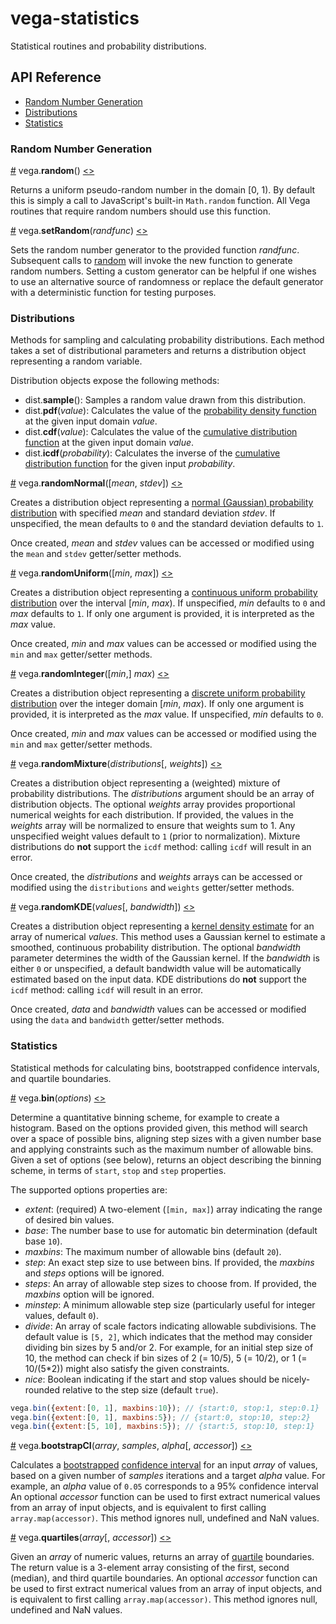 # vega-statistics

Statistical routines and probability distributions.

## API Reference

* [Random Number Generation](#random-number-generation)
* [Distributions](#distributions)
* [Statistics](#statistics)

### Random Number Generation

<a name="random" href="#random">#</a>
vega.<b>random</b>()
[<>](https://github.com/vega/vega-statistics/blob/master/src/random.js "Source")

Returns a uniform pseudo-random number in the domain [0, 1). By default this
is simply a call to JavaScript's built-in `Math.random` function. All Vega
routines that require random numbers should use this function.

<a name="setRandom" href="#setRandom">#</a>
vega.<b>setRandom</b>(<i>randfunc</i>)
[<>](https://github.com/vega/vega-statistics/blob/master/src/random.js "Source")

Sets the random number generator to the provided function _randfunc_.
Subsequent calls to <a href="#random">random</a> will invoke the new
function to generate random numbers. Setting a custom generator can be
helpful if one wishes to use an alternative source of randomness or replace
the default generator with a deterministic function for testing purposes.

### Distributions

Methods for sampling and calculating probability distributions. Each method
takes a set of distributional parameters and returns a distribution object
representing a random variable.

Distribution objects expose the following methods:
* dist.<b>sample</b>(): Samples a random value drawn from this distribution.
* dist.<b>pdf</b>(<i>value</i>): Calculates the value of the [probability
density function](https://en.wikipedia.org/wiki/Probability_density_function)
at the given input domain *value*.
* dist.<b>cdf</b>(<i>value</i>): Calculates the value of the [cumulative
distribution function](https://en.wikipedia.org/wiki/Cumulative_distribution_function)
at the given input domain *value*.
* dist.<b>icdf</b>(<i>probability</i>): Calculates the inverse of the
[cumulative distribution function](https://en.wikipedia.org/wiki/Cumulative_distribution_function)
for the given input *probability*.

<a name="randomNormal" href="#randomNormal">#</a>
vega.<b>randomNormal</b>([<i>mean</i>, <i>stdev</i>])
[<>](https://github.com/vega/vega-statistics/blob/master/src/normal.js "Source")

Creates a distribution object representing a [normal (Gaussian) probability
distribution](https://en.wikipedia.org/wiki/Normal_distribution) with specified
*mean* and standard deviation *stdev*. If unspecified, the mean defaults to `0`
and the standard deviation defaults to `1`.

Once created, *mean* and *stdev* values can be accessed or modified using
the `mean` and `stdev` getter/setter methods.

<a name="randomUniform" href="#randomUniform">#</a>
vega.<b>randomUniform</b>([<i>min</i>, <i>max</i>])
[<>](https://github.com/vega/vega-statistics/blob/master/src/uniform.js "Source")

Creates a distribution object representing a [continuous uniform probability
distribution](https://en.wikipedia.org/wiki/Uniform_distribution_(continuous))
over the interval [*min*, *max*). If unspecified, *min* defaults to `0` and
*max* defaults to `1`. If only one argument is provided, it is interpreted as
the *max* value.

Once created, *min* and *max* values can be accessed or modified using
the `min` and `max` getter/setter methods.

<a name="randomInteger" href="#randomInteger">#</a>
vega.<b>randomInteger</b>([<i>min</i>,] <i>max</i>)
[<>](https://github.com/vega/vega-statistics/blob/master/src/integer.js "Source")

Creates a distribution object representing a [discrete uniform probability
distribution](https://en.wikipedia.org/wiki/Discrete_uniform_distribution) over
the integer domain [*min*, *max*). If only one argument is provided, it is
interpreted as the *max* value. If unspecified, *min* defaults to `0`.

Once created, *min* and *max* values can be accessed or modified using
the `min` and `max` getter/setter methods.

<a name="randomMixture" href="#randomMixture">#</a>
vega.<b>randomMixture</b>(<i>distributions</i>[, <i>weights</i>])
[<>](https://github.com/vega/vega-statistics/blob/master/src/mixture.js "Source")

Creates a distribution object representing a (weighted) mixture of probability
distributions. The *distributions* argument should be an array of distribution
objects. The optional *weights* array provides proportional numerical weights
for each distribution. If provided, the values in the *weights* array will be
normalized to ensure that weights sum to 1. Any unspecified weight values
default to `1` (prior to normalization). Mixture distributions do **not**
support the `icdf` method: calling `icdf` will result in an error.

Once created, the *distributions* and *weights* arrays can be accessed or
modified using the `distributions` and `weights` getter/setter methods.

<a name="randomKDE" href="#randomKDE">#</a>
vega.<b>randomKDE</b>(<i>values</i>[, <i>bandwidth</i>])
[<>](https://github.com/vega/vega-statistics/blob/master/src/kde.js "Source")

Creates a distribution object representing a
[kernel density estimate](https://en.wikipedia.org/wiki/Kernel_density_estimation)
for an array of numerical *values*. This method uses a Gaussian kernel to
estimate a smoothed, continuous probability distribution. The optional
*bandwidth* parameter determines the width of the Gaussian kernel. If the
*bandwidth* is either `0` or unspecified, a default bandwidth value will be
automatically estimated based on the input data. KDE distributions do **not**
support the `icdf` method: calling `icdf` will result in an error.

Once created, *data* and *bandwidth* values can be accessed or modified using
the `data` and `bandwidth` getter/setter methods.

### Statistics

Statistical methods for calculating bins, bootstrapped confidence intervals,
and quartile boundaries.

<a name="bin" href="#bin">#</a>
vega.<b>bin</b>(<i>options</i>)
[<>](https://github.com/vega/vega-statistics/blob/master/src/bin.js "Source")

Determine a quantitative binning scheme, for example to create a histogram.
Based on the options provided given, this method will search over a space of
possible bins, aligning step sizes with a given number base and applying
constraints such as the maximum number of allowable bins. Given a set of
options (see below), returns an object describing the binning scheme,
in terms of `start`, `stop` and `step` properties.

The supported options properties are:
- _extent_: (required) A two-element (`[min, max]`) array indicating the range of desired bin values.
- _base_: The number base to use for automatic bin determination (default base `10`).
- _maxbins_: The maximum number of allowable bins (default `20`).
- _step_: An exact step size to use between bins. If provided, the _maxbins_ and _steps_ options will be ignored.
- _steps_: An array of allowable step sizes to choose from. If provided, the _maxbins_ option will be ignored.
- _minstep_: A minimum allowable step size (particularly useful for integer values, default `0`).
- _divide_: An array of scale factors indicating allowable subdivisions. The default value is `[5, 2]`, which indicates that the method may consider dividing bin sizes by 5 and/or 2. For example, for an initial step size of 10, the method can check if bin sizes of 2 (= 10/5), 5 (= 10/2), or 1 (= 10/(5*2)) might also satisfy the given constraints.
- _nice_: Boolean indicating if the start and stop values should be nicely-rounded relative to the step size (default `true`).

```js
vega.bin({extent:[0, 1], maxbins:10}); // {start:0, stop:1, step:0.1}
vega.bin({extent:[0, 1], maxbins:5}); // {start:0, stop:10, step:2}
vega.bin({extent:[5, 10], maxbins:5}); // {start:5, stop:10, step:1}
```

<a name="bootstrapCI" href="#bootstrapCI">#</a>
vega.<b>bootstrapCI</b>(<i>array</i>, <i>samples</i>, <i>alpha</i>[, <i>accessor</i>])
[<>](https://github.com/vega/vega-statistics/blob/master/src/bootstrapCI.js "Source")

Calculates a [bootstrapped](https://en.wikipedia.org/wiki/Bootstrapping_(statistics))
[confidence interval](https://en.wikipedia.org/wiki/Confidence_interval) for an
input *array* of values, based on a given number of *samples* iterations and a
target *alpha* value. For example, an *alpha* value of `0.05` corresponds to a
95% confidence interval An optional *accessor* function can be used to first
extract numerical values from an array of input objects, and is equivalent to
first calling `array.map(accessor)`. This method ignores null, undefined and
NaN values.

<a name="quartiles" href="#quartiles">#</a>
vega.<b>quartiles</b>(<i>array</i>[, <i>accessor</i>])
[<>](https://github.com/vega/vega-statistics/blob/master/src/quartiles.js "Source")

Given an *array* of numeric values, returns an array of
[quartile](https://en.wikipedia.org/wiki/Quartile) boundaries.
The return value is a 3-element array consisting of the first, second (median),
and third quartile boundaries. An optional *accessor* function can be used to
first extract numerical values from an array of input objects, and is
equivalent to first calling `array.map(accessor)`. This method ignores
null, undefined and NaN values.

